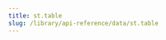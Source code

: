 ```yaml
---
title: st.table
slug: /library/api-reference/data/st.table
---
```


<Autofunction function="streamlit.table" />